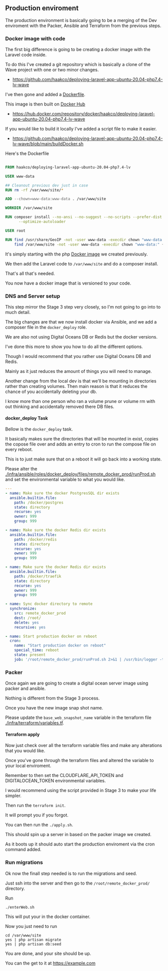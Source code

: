 ## Production enviroment

The production environment is basically going to be a merging of the Dev enviroment with the Packer, Ansible and
Terraform from the previous steps.

### Docker image with code

The first big difference is going to be creating a docker image with the Laravel code inside.

To do this I've created a git repository which is basically a clone of the Wave project with one or two minor changes.

* https://github.com/haakco/deploying-laravel-app-ubuntu-20.04-php7.4-lv-wave

I've then gone and added
a [Dockerfile](https://github.com/haakco/deploying-laravel-app-ubuntu-20.04-php7.4-lv-wave/blob/main/Dockerfile).

This image is then built
on [Docker Hub](https://hub.docker.com/repository/docker/haakco/deploying-laravel-app-ubuntu-20.04-php7.4-lv-wave)

* https://hub.docker.com/repository/docker/haakco/deploying-laravel-app-ubuntu-20.04-php7.4-lv-wave

If you would like to build it locally I've added a script file to make it easier.

* https://github.com/haakco/deploying-laravel-app-ubuntu-20.04-php7.4-lv-wave/blob/main/buildDocker.sh

Here's the Dockerfile

```dockerfile
  
FROM haakco/deploying-laravel-app-ubuntu-20.04-php7.4-lv

USER www-data

## Cleanout previous dev just in case
RUN rm -rf /var/www/site/*

ADD --chown=www-data:www-data . /var/www/site

WORKDIR /var/www/site

RUN composer install --no-ansi --no-suggest --no-scripts --prefer-dist --no-progress --no-interaction \
      --optimize-autoloader

USER root

RUN find /usr/share/GeoIP -not -user www-data -execdir chown "www-data:" {} \+ && \
    find /var/www/site -not -user www-data -execdir chown "www-data:" {} \+
```

It's simply starting with the php [Docker image](https://github.com/haakco/deploying-laravel-app-docker-ubuntu-php-lv)
we created previously.

We then add the Laravel code to ```/var/www/site``` and do a composer install.

That's all that's needed.

You now have a docker image that is versioned to your code.

### DNS and Server setup

This step mirror the Stage 3 step very closely, so I'm not going to go into to much detail.

The big changes are that we now install docker via Ansible, and we add a composer file in the ```docker_deploy``` role.

We are also not using Digital Oceans DB or Redis but the docker versions.

I've done this more to show you how to do all the different options.

Though I would recommend that you rather use Digital Oceans DB and Redis.

Mainly as it just reduces the amount of things you will need to manage.

Another change from the local dev is that we'll be mounting in directories rather than creating volumes. Then main
reason is that it reduces the chance of you accidentally deleting your db.

I know more than one person who ran a volume prune or volume rm with out thinking and accidentally removed there DB
files.

#### docker_deploy Task

Bellow is the ```docker_deploy``` task.

It basically makes sure the directories that will be mounted in exist, copies the copose file over and adds an entry to
cron to run the compose file on every reboot.

This is to just make sure that on a reboot it will go back into a working state.

Please alter
the [./infra/ansible/roles/docker_deploy/files/remote_docker_prod/runProd.sh](./infra/ansible/roles/docker_deploy/files/remote_docker_prod/runProd.sh)
and set the environmental variable to what you would like.

```yaml
---
- name: Make sure the docker PostgresSQL dir exists
  ansible.builtin.file:
    path: /docker/postgres
    state: directory
    recurse: yes
    owner: 999
    group: 999

- name: Make sure the docker Redis dir exists
  ansible.builtin.file:
    path: /docker/redis
    state: directory
    recurse: yes
    owner: 999
    group: 999

- name: Make sure the docker Redis dir exists
  ansible.builtin.file:
    path: /docker/traefik
    state: directory
    recurse: yes
    owner: 999
    group: 999

- name: Sync docker directory to remote
  synchronize:
    src: remote_docker_prod
    dest: /root/
    delete: yes
    recursive: yes

- name: Start production docker on reboot
  cron:
    name: "Start production docker on reboot"
    special_time: reboot
    state: present
    job: '/root/remote_docker_prod/runProd.sh 2>&1 | /usr/bin/logger -t DOCKER_START'
```

### Packer

Once again we are going to create a digital ocean server image using packer and ansible.

Nothing is different from the Stage 3 process.

Once you have the new image snap shot name.

Please update the ```base_web_snapshot_name``` variable in the terraform
file [./infra/terraform/variables.tf](./infra/terraform/variables.tf).

#### Terraform apply

Now just check over all the terraform variable files and make any alterations that you would like.

Once you've gone through the terraform files and altered the variable to your local enviroment.

Remember to then set the CLOUDFLARE_API_TOKEN and DIGITALOCEAN_TOKEN environmental variables.

I would recommend using the script provided in Stage 3 to make your life simpler.

Then run the ```terraform init```.

It will prompt you if you forgot.

You can then run the ```./apply.sh```.

This should spin up a server in based on the packer image we created.

As it boots up it should auto start the production enviroment via the cron command added.

### Run migrations

Ok now the finall step needed is to run the migrations and seed.

Just ssh into the server and then go to the ```/root/remote_docker_prod/``` directory.

Run

```shell
./enterWeb.sh
```

This will put your in the docker container.

Now you just need to run

```shell
cd /var/www/site
yes | php artisan migrate
yes | php artisan db:seed
```

You are done, and your site should be up.

You can the get to it at https://example.com
